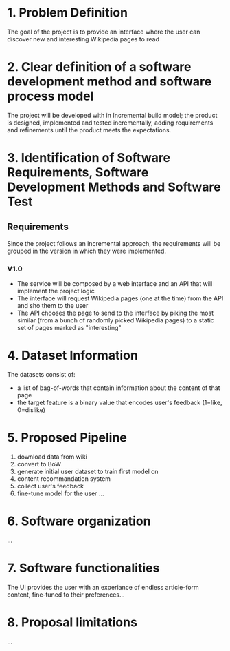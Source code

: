 # 1. Problem Definition
The goal of the project is to provide an interface where the user can discover new and interesting Wikipedia pages to read

# 2. Clear definition of a software development method and software process model
The project will be developed with in Incremental build model; the product is designed, implemented and tested incrementally, adding requirements and refinements until the product meets the expectations.

# 3. Identification of Software Requirements, Software Development Methods and Software Test
## Requirements
Since the project follows an incremental approach, the requirements will be grouped in the version in which they were implemented.
### V1.0
- The service will be composed by a web interface and an API that will implement the project logic
- The interface will request Wikipedia pages (one at the time) from the API and sho them to the user
- The API chooses the page to send to the interface by piking the most similar (from a bunch of randomly picked Wikipedia pages) to a static set of pages marked as "interesting"

# 4. Dataset Information
The datasets consist of: 
- a list of bag-of-words that contain information about the content of that page
- the target feature is a binary value that encodes user's feedback (1=like, 0=dislike)

# 5. Proposed Pipeline 
1. download data from wiki
2. convert to BoW
3. generate initial user dataset to train first model on
4. content recommandation system
5. collect user's feedback
6. fine-tune model for the user
...

# 6. Software organization 
...

# 7. Software functionalities
The UI provides the user with an experiance of endless article-form content, fine-tuned to their preferences...

# 8. Proposal limitations
...